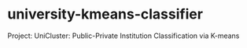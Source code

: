 # university-kmeans-classifier
Project: UniCluster: Public-Private Institution Classification via K-means
